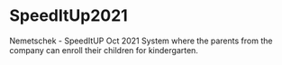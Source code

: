 # SpeedItUp2021
Nemetschek - SpeedItUP Oct 2021
System where the parents from the company can enroll their children for kindergarten.
